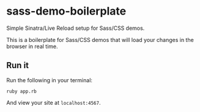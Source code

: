 sass-demo-boilerplate
=====================

Simple Sinatra/Live Reload setup for Sass/CSS demos.

This is a boilerplate for Sass/CSS demos that will load your changes in the browser in real time.

## Run it

Run the following in your terminal:

```
ruby app.rb
```

And view your site at `localhost:4567`.
